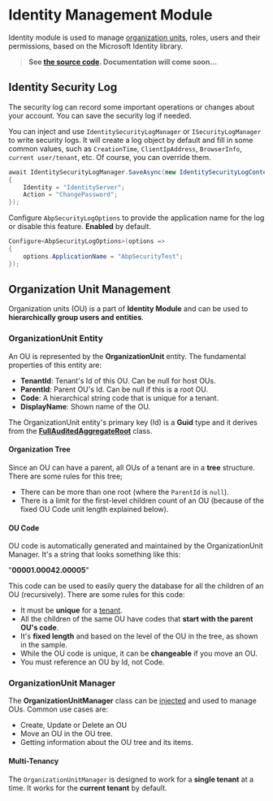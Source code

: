 # Identity Management Module

Identity module is used to manage [organization units](Organization-Units.md), roles, users and their permissions, based on the Microsoft Identity library.

> **See [the source code](https://github.com/abpframework/abp/tree/dev/modules/identity). Documentation will come soon...**


## Identity Security Log

The security log can record some important operations or changes about your account. You can save the security log if needed.

You can inject and use `IdentitySecurityLogManager` or `ISecurityLogManager` to write security logs. It will create a log object by default and fill in some common values, such as `CreationTime`, `ClientIpAddress`, `BrowserInfo`, `current user/tenant`, etc. Of course, you can override them.

```cs
await IdentitySecurityLogManager.SaveAsync(new IdentitySecurityLogContext()
{
	Identity = "IdentityServer";
	Action = "ChangePassword";
});
```

Configure `AbpSecurityLogOptions` to provide the application name for the log or disable this feature. **Enabled** by default.

```cs
Configure<AbpSecurityLogOptions>(options =>
{
	options.ApplicationName = "AbpSecurityTest";
});
```

## Organization Unit Management

Organization units (OU) is a part of **Identity Module** and can be used to **hierarchically group users and entities**. 

### OrganizationUnit Entity

An OU is represented by the **OrganizationUnit** entity. The fundamental properties of this entity are:

- **TenantId**: Tenant's Id of this OU. Can be null for host OUs.
- **ParentId**: Parent OU's Id. Can be null if this is a root OU.
- **Code**: A hierarchical string code that is unique for a tenant.
- **DisplayName**: Shown name of the OU.

The OrganizationUnit entity's primary key (Id) is a **Guid** type and it derives from the [**FullAuditedAggregateRoot**](../Entities.md) class.

#### Organization Tree

Since an OU can have a parent, all OUs of a tenant are in a **tree** structure. There are some rules for this tree;

- There can be more than one root (where the `ParentId` is `null`).
- There is a limit for the first-level children count of an OU (because of the fixed OU Code unit length explained below).

#### OU Code

OU code is automatically generated and maintained by the OrganizationUnit Manager. It's a string that looks something like this:

"**00001.00042.00005**"

This code can be used to easily query the database for all the children of an OU (recursively). There are some rules for this code:

- It must be **unique** for a [tenant](../Multi-Tenancy.md).
- All the children of the same OU have codes that **start with the parent OU's code**.
- It's **fixed length** and based on the level of the OU in the tree, as shown in the sample.
- While the OU code is unique, it can be **changeable** if you move an OU.
- You must reference an OU by Id, not Code.

### OrganizationUnit Manager

The **OrganizationUnitManager** class can be [injected](../Dependency-Injection.md) and used to manage OUs. Common use cases are:

- Create, Update or Delete an OU
- Move an OU in the OU tree.
- Getting information about the OU tree and its items.

#### Multi-Tenancy

The `OrganizationUnitManager` is designed to work for a **single tenant** at a time. It works for the **current tenant** by default.